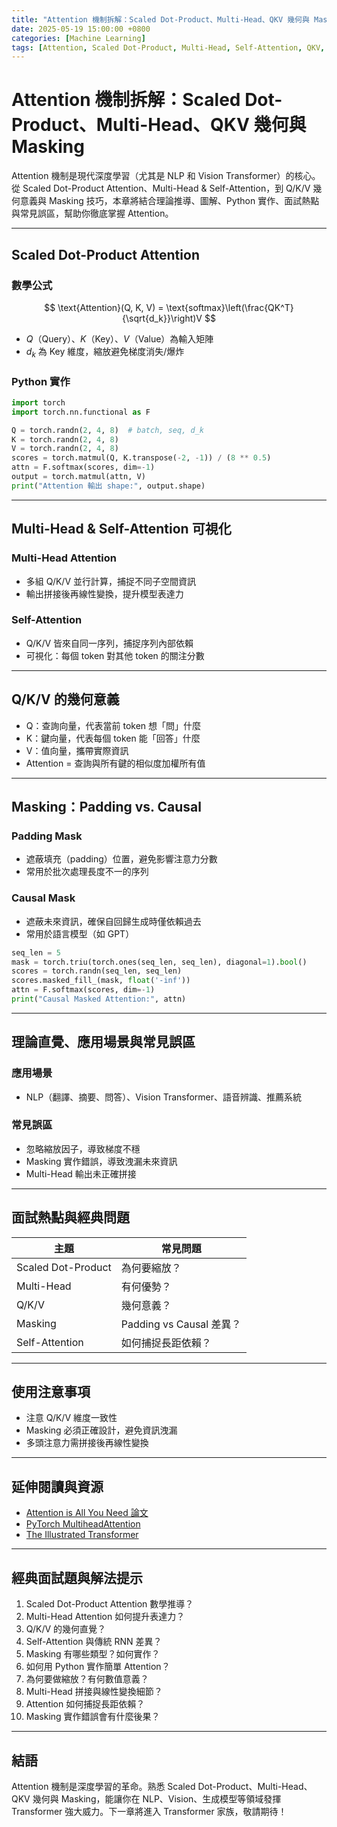 ```yaml
---
title: "Attention 機制拆解：Scaled Dot-Product、Multi-Head、QKV 幾何與 Masking"
date: 2025-05-19 15:00:00 +0800
categories: [Machine Learning]
tags: [Attention, Scaled Dot-Product, Multi-Head, Self-Attention, QKV, Masking]
---
```


# Attention 機制拆解：Scaled Dot-Product、Multi-Head、QKV 幾何與 Masking

Attention 機制是現代深度學習（尤其是 NLP 和 Vision Transformer）的核心。從 Scaled Dot-Product Attention、Multi-Head & Self-Attention，到 Q/K/V 幾何意義與 Masking 技巧，本章將結合理論推導、圖解、Python 實作、面試熱點與常見誤區，幫助你徹底掌握 Attention。

---

## Scaled Dot-Product Attention

### 數學公式

$$
\text{Attention}(Q, K, V) = \text{softmax}\left(\frac{QK^T}{\sqrt{d_k}}\right)V
$$

- $Q$（Query）、$K$（Key）、$V$（Value）為輸入矩陣
- $d_k$ 為 Key 維度，縮放避免梯度消失/爆炸

### Python 實作

```python
import torch
import torch.nn.functional as F

Q = torch.randn(2, 4, 8)  # batch, seq, d_k
K = torch.randn(2, 4, 8)
V = torch.randn(2, 4, 8)
scores = torch.matmul(Q, K.transpose(-2, -1)) / (8 ** 0.5)
attn = F.softmax(scores, dim=-1)
output = torch.matmul(attn, V)
print("Attention 輸出 shape:", output.shape)
```

---

## Multi-Head & Self-Attention 可視化

### Multi-Head Attention

- 多組 Q/K/V 並行計算，捕捉不同子空間資訊
- 輸出拼接後再線性變換，提升模型表達力

### Self-Attention

- Q/K/V 皆來自同一序列，捕捉序列內部依賴
- 可視化：每個 token 對其他 token 的關注分數

---

## Q/K/V 的幾何意義

- Q：查詢向量，代表當前 token 想「問」什麼
- K：鍵向量，代表每個 token 能「回答」什麼
- V：值向量，攜帶實際資訊
- Attention = 查詢與所有鍵的相似度加權所有值

---

## Masking：Padding vs. Causal

### Padding Mask

- 遮蔽填充（padding）位置，避免影響注意力分數
- 常用於批次處理長度不一的序列

### Causal Mask

- 遮蔽未來資訊，確保自回歸生成時僅依賴過去
- 常用於語言模型（如 GPT）

```python
seq_len = 5
mask = torch.triu(torch.ones(seq_len, seq_len), diagonal=1).bool()
scores = torch.randn(seq_len, seq_len)
scores.masked_fill_(mask, float('-inf'))
attn = F.softmax(scores, dim=-1)
print("Causal Masked Attention:", attn)
```

---

## 理論直覺、應用場景與常見誤區

### 應用場景

- NLP（翻譯、摘要、問答）、Vision Transformer、語音辨識、推薦系統

### 常見誤區

- 忽略縮放因子，導致梯度不穩
- Masking 實作錯誤，導致洩漏未來資訊
- Multi-Head 輸出未正確拼接

---

## 面試熱點與經典問題

| 主題               | 常見問題                 |
| ------------------ | ------------------------ |
| Scaled Dot-Product | 為何要縮放？             |
| Multi-Head         | 有何優勢？               |
| Q/K/V              | 幾何意義？               |
| Masking            | Padding vs Causal 差異？ |
| Self-Attention     | 如何捕捉長距依賴？       |

---

## 使用注意事項

* 注意 Q/K/V 維度一致性
* Masking 必須正確設計，避免資訊洩漏
* 多頭注意力需拼接後再線性變換

---

## 延伸閱讀與資源

* [Attention is All You Need 論文](https://arxiv.org/abs/1706.03762)
* [PyTorch MultiheadAttention](https://pytorch.org/docs/stable/generated/torch.nn.MultiheadAttention.html)
* [The Illustrated Transformer](https://jalammar.github.io/illustrated-transformer/)

---

## 經典面試題與解法提示

1. Scaled Dot-Product Attention 數學推導？
2. Multi-Head Attention 如何提升表達力？
3. Q/K/V 的幾何直覺？
4. Self-Attention 與傳統 RNN 差異？
5. Masking 有哪些類型？如何實作？
6. 如何用 Python 實作簡單 Attention？
7. 為何要做縮放？有何數值意義？
8. Multi-Head 拼接與線性變換細節？
9. Attention 如何捕捉長距依賴？
10. Masking 實作錯誤會有什麼後果？

---

## 結語

Attention 機制是深度學習的革命。熟悉 Scaled Dot-Product、Multi-Head、QKV 幾何與 Masking，能讓你在 NLP、Vision、生成模型等領域發揮 Transformer 強大威力。下一章將進入 Transformer 家族，敬請期待！
